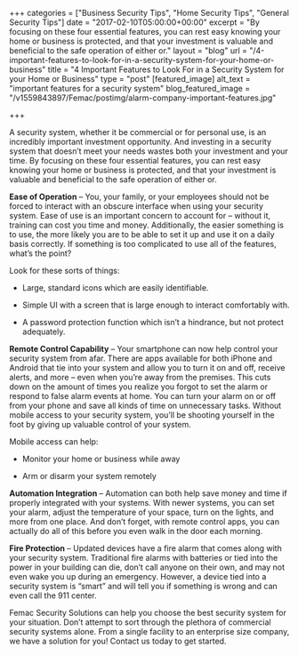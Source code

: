 +++
categories = ["Business Security Tips", "Home Security Tips", "General Security Tips"]
date = "2017-02-10T05:00:00+00:00"
excerpt = "By focusing on these four essential features, you can rest easy knowing your home or business is protected, and that your investment is valuable and beneficial to the safe operation of either or."
layout = "blog"
url = "/4-important-features-to-look-for-in-a-security-system-for-your-home-or-business"
title = "4 Important Features to Look For in a Security System for your Home or Business"
type = "post"
[featured_image]
alt_text = "important features for a security system"
blog_featured_image = "/v1559843897/Femac/postimg/alarm-company-important-features.jpg"

+++

A security system, whether it be commercial or for personal use, is an incredibly important investment opportunity. And investing in a security system that doesn’t meet your needs wastes both your investment and your time. By focusing on these four essential features, you can rest easy knowing your home or business is protected, and that your investment is valuable and beneficial to the safe operation of either or.

**Ease of Operation** – You, your family, or your employees should not be forced to interact with an obscure interface when using your security system. Ease of use is an important concern to account for – without it, training can cost you time and money. Additionally, the easier something is to use, the more likely you are to be able to set it up and use it on a daily basis correctly. If something is too complicated to use all of the features, what’s the point?

Look for these sorts of things:

- Large, standard icons which are easily identifiable.

- Simple UI with a screen that is large enough to interact comfortably with.

- A password protection function which isn’t a hindrance, but not protect adequately.

**Remote Control Capability** – Your smartphone can now help control your security system from afar. There are apps available for both iPhone and Android that tie into your system and allow you to turn it on and off, receive alerts, and more – even when you’re away from the premises. This cuts down on the amount of times you realize you forgot to set the alarm or respond to false alarm events at home. You can turn your alarm on or off from your phone and save all kinds of time on unnecessary tasks. Without mobile access to your security system, you’ll be shooting yourself in the foot by giving up valuable control of your system.

Mobile access can help:

- Monitor your home or business while away

- Arm or disarm your system remotely

**Automation Integration** – Automation can both help save money and time if properly integrated with your systems. With newer systems, you can set your alarm, adjust the temperature of your space, turn on the lights, and more from one place. And don’t forget, with remote control apps, you can actually do all of this before you even walk in the door each morning.

**Fire Protection** – Updated devices have a fire alarm that comes along with your security system. Traditional fire alarms with batteries or tied into the power in your building can die, don’t call anyone on their own, and may not even wake you up during an emergency. However, a device tied into a security system is “smart” and will tell you if something is wrong and can even call the 911 center.

Femac Security Solutions can help you choose the best security system for your situation. Don’t attempt to sort through the plethora of commercial security systems alone. From a single facility to an enterprise size company, we have a solution for you! Contact us today to get started.